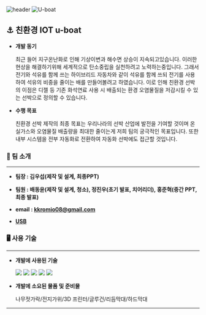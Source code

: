 ![header](https://capsule-render.vercel.app/api?type=waving&color=8b00ff&height=300&section=header&text=Baerawl%20Stars&fontSize=90)
![U-boat](https://upload.wikimedia.org/wikipedia/commons/thumb/9/91/U534.jpg/450px-U534.jpg)


## ⚓ 친환경 IOT u-boat 

- **개발 동기**
    
    최근 들어 지구온난화로 인해 기상이변과 해수면 상승이 지속되고있습니다. 이러한 현상을 해결하기위해 세계적으로 탄소중립을 실천하려고 노력하는중입니다. 그래서 전기와 석유를 함께 쓰는 하이브리드 자동차와 같이 석유를 함께 쓰되 전기를 사용하여 석유의 비중을 줄이는 배를 만들어볼려고 하였습니다. 이로 인해 친환경 선박의 이점은      디젤 등 기존 화석연료 사용 시 배출되는 환경 오염물질을 저감시킬 수 있는 선박으로 정의할 수 있습니다.

    
- **수행 목표**
    
    친환경 선박 제작의 최종 목표는 우리나라의 선박 산업에 발전을 기여할 것이며 온실가스와 오염물질 배출량을 최대한 줄이는게 저희 팀의 궁극적인 목표입니다.
    또한 내부 시스템을 전부 자동화로 전환하여 자동화 선박에도 접근할 것입니다.


  
    

### 📌 팀 소개
---------

- **팀장 : 김우섭(제작 및 설계, 최종PPT)**

- **팀원 : 배동윤(제작 및 설계, 청소), 정진우(초기 발표, 치어리더), 홍준혁(중간 PPT, 최종 발표)**

- **email : [kkromio08@gmail.com](mailto:kkromio08@gmail.com)**
- **[USB](https://ibb.co/dQ26n0S)**

### 🖥 사용 기술
--------
- **개발에 사용된 기술**

    <img src="https://img.shields.io/badge/아두이노-4aa8d8?style=flat-square&logo=arduino&logoColor=white"/>
    <img src="https://img.shields.io/badge/블렌더-ff7f00?style=flat-square&logo=blender&logoColor=gray"/>
    <img src="https://img.shields.io/badge/스케치팹-c0c0c0?style=flat-square&logo=sketchfab&logoColor=black"/>
    <img src="https://img.shields.io/badge/블루투스-6f00ff?style=flat-square&logo=bluetooth&logoColor=white"/>
    <img src="https://img.shields.io/badge/삼성-0000ff?style=flat-square&logo=samsung&logoColor=white"/>

    
- **개발에 소요된 물품 및 준비물**
    
    나무젓가락/전지가위/3D 프린터/글루건/리듬막대/하드막대

--------------------------------------------
  
